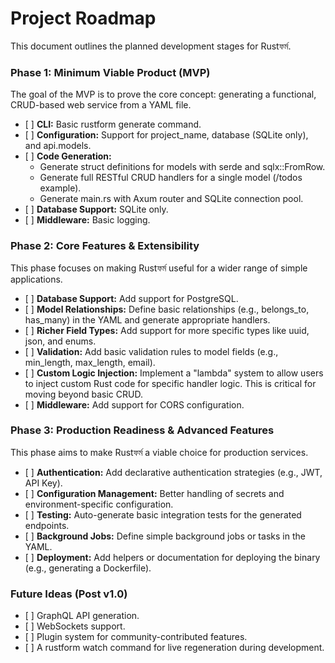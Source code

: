 # **Project Roadmap**

This document outlines the planned development stages for Rustফর্ম.

### **Phase 1: Minimum Viable Product (MVP)**

The goal of the MVP is to prove the core concept: generating a functional, CRUD-based web service from a YAML file.

* \[ \] **CLI:** Basic rustform generate command.  
* \[ \] **Configuration:** Support for project\_name, database (SQLite only), and api.models.  
* \[ \] **Code Generation:**  
  * Generate struct definitions for models with serde and sqlx::FromRow.  
  * Generate full RESTful CRUD handlers for a single model (/todos example).  
  * Generate main.rs with Axum router and SQLite connection pool.  
* \[ \] **Database Support:** SQLite only.  
* \[ \] **Middleware:** Basic logging.

### **Phase 2: Core Features & Extensibility**

This phase focuses on making Rustফর্ম useful for a wider range of simple applications.

* \[ \] **Database Support:** Add support for PostgreSQL.  
* \[ \] **Model Relationships:** Define basic relationships (e.g., belongs\_to, has\_many) in the YAML and generate appropriate handlers.  
* \[ \] **Richer Field Types:** Add support for more specific types like uuid, json, and enums.  
* \[ \] **Validation:** Add basic validation rules to model fields (e.g., min\_length, max\_length, email).  
* \[ \] **Custom Logic Injection:** Implement a "lambda" system to allow users to inject custom Rust code for specific handler logic. This is critical for moving beyond basic CRUD.  
* \[ \] **Middleware:** Add support for CORS configuration.

### **Phase 3: Production Readiness & Advanced Features**

This phase aims to make Rustফর্ম a viable choice for production services.

* \[ \] **Authentication:** Add declarative authentication strategies (e.g., JWT, API Key).  
* \[ \] **Configuration Management:** Better handling of secrets and environment-specific configuration.  
* \[ \] **Testing:** Auto-generate basic integration tests for the generated endpoints.  
* \[ \] **Background Jobs:** Define simple background jobs or tasks in the YAML.  
* \[ \] **Deployment:** Add helpers or documentation for deploying the binary (e.g., generating a Dockerfile).

### **Future Ideas (Post v1.0)**

* \[ \] GraphQL API generation.  
* \[ \] WebSockets support.  
* \[ \] Plugin system for community-contributed features.  
* \[ \] A rustform watch command for live regeneration during development.